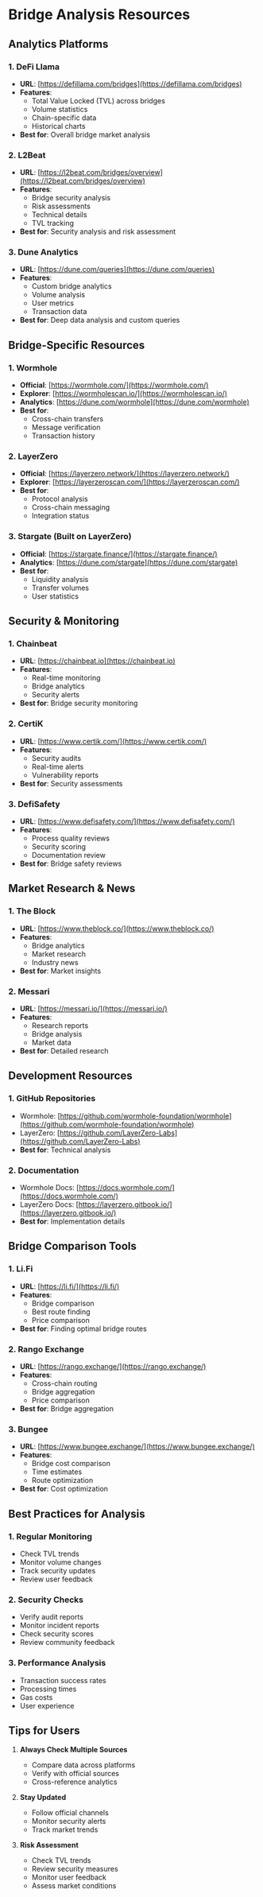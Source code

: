 # Bridge Analysis Resources

## Analytics Platforms

### 1. DeFi Llama
- **URL**: [https://defillama.com/bridges](https://defillama.com/bridges)
- **Features**:
  - Total Value Locked (TVL) across bridges
  - Volume statistics
  - Chain-specific data
  - Historical charts
- **Best for**: Overall bridge market analysis

### 2. L2Beat
- **URL**: [https://l2beat.com/bridges/overview](https://l2beat.com/bridges/overview)
- **Features**:
  - Bridge security analysis
  - Risk assessments
  - Technical details
  - TVL tracking
- **Best for**: Security analysis and risk assessment

### 3. Dune Analytics
- **URL**: [https://dune.com/queries](https://dune.com/queries)
- **Features**:
  - Custom bridge analytics
  - Volume analysis
  - User metrics
  - Transaction data
- **Best for**: Deep data analysis and custom queries

## Bridge-Specific Resources

### 1. Wormhole
- **Official**: [https://wormhole.com/](https://wormhole.com/)
- **Explorer**: [https://wormholescan.io/](https://wormholescan.io/)
- **Analytics**: [https://dune.com/wormhole](https://dune.com/wormhole)
- **Best for**: 
  - Cross-chain transfers
  - Message verification
  - Transaction history

### 2. LayerZero
- **Official**: [https://layerzero.network/](https://layerzero.network/)
- **Explorer**: [https://layerzeroscan.com/](https://layerzeroscan.com/)
- **Best for**:
  - Protocol analysis
  - Cross-chain messaging
  - Integration status

### 3. Stargate (Built on LayerZero)
- **Official**: [https://stargate.finance/](https://stargate.finance/)
- **Analytics**: [https://dune.com/stargate](https://dune.com/stargate)
- **Best for**:
  - Liquidity analysis
  - Transfer volumes
  - User statistics

## Security & Monitoring

### 1. Chainbeat
- **URL**: [https://chainbeat.io](https://chainbeat.io)
- **Features**:
  - Real-time monitoring
  - Bridge analytics
  - Security alerts
- **Best for**: Bridge security monitoring

### 2. CertiK
- **URL**: [https://www.certik.com/](https://www.certik.com/)
- **Features**:
  - Security audits
  - Real-time alerts
  - Vulnerability reports
- **Best for**: Security assessments

### 3. DefiSafety
- **URL**: [https://www.defisafety.com/](https://www.defisafety.com/)
- **Features**:
  - Process quality reviews
  - Security scoring
  - Documentation review
- **Best for**: Bridge safety reviews

## Market Research & News

### 1. The Block
- **URL**: [https://www.theblock.co/](https://www.theblock.co/)
- **Features**:
  - Bridge analytics
  - Market research
  - Industry news
- **Best for**: Market insights

### 2. Messari
- **URL**: [https://messari.io/](https://messari.io/)
- **Features**:
  - Research reports
  - Bridge analysis
  - Market data
- **Best for**: Detailed research

## Development Resources

### 1. GitHub Repositories
- Wormhole: [https://github.com/wormhole-foundation/wormhole](https://github.com/wormhole-foundation/wormhole)
- LayerZero: [https://github.com/LayerZero-Labs](https://github.com/LayerZero-Labs)
- **Best for**: Technical analysis

### 2. Documentation
- Wormhole Docs: [https://docs.wormhole.com/](https://docs.wormhole.com/)
- LayerZero Docs: [https://layerzero.gitbook.io/](https://layerzero.gitbook.io/)
- **Best for**: Implementation details

## Bridge Comparison Tools

### 1. Li.Fi
- **URL**: [https://li.fi/](https://li.fi/)
- **Features**:
  - Bridge comparison
  - Best route finding
  - Price comparison
- **Best for**: Finding optimal bridge routes

### 2. Rango Exchange
- **URL**: [https://rango.exchange/](https://rango.exchange/)
- **Features**:
  - Cross-chain routing
  - Bridge aggregation
  - Price comparison
- **Best for**: Bridge aggregation

### 3. Bungee
- **URL**: [https://www.bungee.exchange/](https://www.bungee.exchange/)
- **Features**:
  - Bridge cost comparison
  - Time estimates
  - Route optimization
- **Best for**: Cost optimization

## Best Practices for Analysis

### 1. Regular Monitoring
- Check TVL trends
- Monitor volume changes
- Track security updates
- Review user feedback

### 2. Security Checks
- Verify audit reports
- Monitor incident reports
- Check security scores
- Review community feedback

### 3. Performance Analysis
- Transaction success rates
- Processing times
- Gas costs
- User experience

## Tips for Users

1. **Always Check Multiple Sources**
   - Compare data across platforms
   - Verify with official sources
   - Cross-reference analytics

2. **Stay Updated**
   - Follow official channels
   - Monitor security alerts
   - Track market trends

3. **Risk Assessment**
   - Check TVL trends
   - Review security measures
   - Monitor user feedback
   - Assess market conditions
